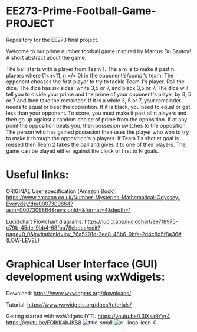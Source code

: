# EE273-Prime-Football-Game-PROJECT
Repository for the EE273 final project.

Welcome to our prime number football game inspired by Marcus Du Sautoy! 
A short abstract about the game:

The ball starts with a player from Team 1. The aim is to make it past n players where (1<n<11, n =/= 0) in the opponent's/comp.'s team. The opponent chooses the first player to try to tackle Team 1's player. Roll the dice. The dice has six sides: white 3,5 or 7, and black 3,5 or 7. The dice will tell you to divide your prime and the prime of your opponent's player by 3, 5 or 7 and then take the remainder. If it is a white 3, 5 or 7, your remainder needs to equal or beat the opposition. If it is black, you need to equal or get less than your opponent. To score, you must make it past all n players and then go up against a random choice of prime from the opposition. If at any point the opposition beats you, then possesion switches to the opposition. The person who has gained possesion then uses the player who won to try to make it through the opposition's n players. If Team 1's shot at goal is missed then Team 2 takes the ball and gives it to one of their players. The game can be played either against the clock or first to N goals.

# Useful links:

ORIGINAL User specification (Amazon Book): https://www.amazon.co.uk/Number-Mysteries-Mathematical-Odyssey-Everyday/dp/0007309864?asin=0007309864&revisionId=&format=4&depth=1

Lucidchart Flowchart diagrams: 
https://lucid.app/lucidchart/ee7f8975-c79b-45de-9bb4-68fba78cbdcc/edit?page=0_0&invitationId=inv_76a5291d-2ec8-48b6-9bfe-2d4c8d5f8a36# (LOW-LEVEL)

# Graphical User Interface (GUI) development using wxWdigets:

Download: 
https://www.wxwidgets.org/downloads/

Tutorial:
https://www.wxwidgets.org/docs/tutorials/

Getting started with wxWidgets (YT):
https://youtu.be/L3IXsa9Yyr4
https://youtu.be/FOIbK4bJKS8
![title-small](https://user-images.githubusercontent.com/78095030/158036906-f0e09916-1829-4250-b8f7-663f4630658c.png)
![c--logo-icon-0](https://user-images.githubusercontent.com/78095030/158036924-de86fc1f-13c3-4364-ab3a-266dbdab2f20.png)
